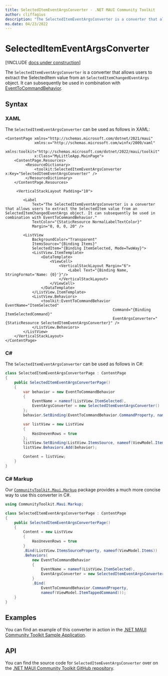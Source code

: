 ```yaml
---
title: SelectedItemEventArgsConverter - .NET MAUI Community Toolkit
author: cliffagius
description: "The SelectedItemEventArgsConverter is a converter that allows users to extract the SelectedItem value from an SelectedItemChangedEventArgs object. It can subsequently be used in combination with EventToCommandBehavior"
ms.date: 04/23/2022
---
```


# SelectedItemEventArgsConverter

[!INCLUDE [docs under construction](../includes/preview-note.md)]

The `SelectedItemEventArgsConverter` is a converter that allows users to extract the SelectedItem value from an `SelectedItemChangedEventArgs` object. It can subsequently be used in combination with [EventToCommandBehavior](../behaviors/event-to-command-behavior.md).

## Syntax

### XAML

The `SelectedItemEventArgsConverter` can be used as follows in XAML:

```xaml
<ContentPage xmlns="http://schemas.microsoft.com/dotnet/2021/maui"
             xmlns:x="http://schemas.microsoft.com/winfx/2009/xaml"
             xmlns:toolkit="http://schemas.microsoft.com/dotnet/2022/maui/toolkit"
             x:Class="MyLittleApp.MainPage">
    <ContentPage.Resources>
         <ResourceDictionary>
             <toolkit:SelectedItemEventArgsConverter x:Key="SelectedItemEventArgsConverter" />
         </ResourceDictionary>
    </ContentPage.Resources>

     <VerticalStackLayout Padding="10">

        <Label
            Text="The SelectedItemEventArgsConverter is a converter that allows users to extract the SelectedItem value from an SelectedItemChangedEventArgs object. It can subsequently be used in combination with EventToCommandBehavior."
            TextColor="{StaticResource NormalLabelTextColor}"
            Margin="0, 0, 0, 20" />

        <ListView
            BackgroundColor="Transparent"
            ItemsSource="{Binding Items}"
            SelectedItem="{Binding ItemSelected, Mode=TwoWay}">
            <ListView.ItemTemplate>
                <DataTemplate>
                    <ViewCell>
                        <VerticalStackLayout Margin="6">
                            <Label Text="{Binding Name, StringFormat='Name: {0}'}"/>
                        </VerticalStackLayout>
                    </ViewCell>
                </DataTemplate>
            </ListView.ItemTemplate>
            <ListView.Behaviors>
                <toolkit:EventToCommandBehavior EventName="ItemSelected"
                                                Command="{Binding ItemSelectedCommand}"
                                                EventArgsConverter="{StaticResource SelectedItemEventArgsConverter}" />
            </ListView.Behaviors>
        </ListView>
    </VerticalStackLayout>
</ContentPage>
```

### C#

The `SelectedItemEventArgsConverter` can be used as follows in C#:

```csharp
class SelectedItemEventArgsConverterPage : ContentPage
{
    public SelectedItemEventArgsConverterPage()
    {
        var behavior = new EventToCommandBehavior
        {
            EventName = nameof(ListView.ItemSelected),
            EventArgsConverter = new SelectedItemEventArgsConverter()
        };
        behavior.SetBinding(EventToCommandBehavior.CommandProperty, nameof(ViewModel.ItemSelectedCommand);

        var listView = new ListView 
        { 
            HasUnevenRows = true 
        };
        listView.SetBinding(ListView.ItemsSource, nameof(ViewModel.Items));
        listView.Behaviors.Add(behavior);

        Content = listView;
    }
}
```

### C# Markup

Our [`CommunityToolkit.Maui.Markup`](../markup/markup.md) package provides a much more concise way to use this converter in C#.

```csharp
using CommunityToolkit.Maui.Markup;

class SelectedItemEventArgsConverterPage : ContentPage
{
    public SelectedItemEventArgsConverterPage()
    {
        Content = new ListView
        {
            HasUnevenRows = true
        }
        .Bind(ListView.ItemsSourceProperty, nameof(ViewModel.Items))
        .Behaviors(
            new EventToCommandBehavior
            {
                EventName = nameof(ListView.ItemSelected),
                EventArgsConverter = new SelectedItemEventArgsConverter()
            }
            .Bind(
                EventToCommandBehavior.CommandProperty, 
                nameof(ViewModel.ItemTappedCommand)));                   
    }
}
```

## Examples

You can find an example of this converter in action in the [.NET MAUI Community Toolkit Sample Application](https://github.com/CommunityToolkit/Maui/blob/main/samples/CommunityToolkit.Maui.Sample/Pages/Converters/SelectedItemEventArgsConverterPage.xaml).

## API

You can find the source code for `SelectedItemEventArgsConverter` over on the [.NET MAUI Community Toolkit GitHub repository](https://github.com/CommunityToolkit/Maui/blob/main/src/CommunityToolkit.Maui/Converters/SelectedItemEventArgsConverter.shared.cs).
